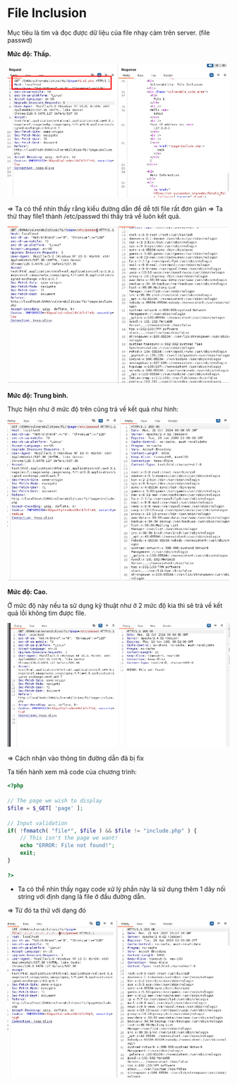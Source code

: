# File Inclusion

Mục tiêu là tìm và đọc được dữ liệu của file nhạy cảm trên server. (file passwd)

**Mức độ: Thấp.**

![alt text](image.png)

=> Ta có thể nhìn thấy rằng kiểu đường dẫn để dễ tới file rất đơn giản => Ta thử thay file1 thành /etc/passwd thì thấy trả về luôn kết quả.

![alt text](image-1.png)

**Mức độ: Trung bình.**

Thực hiện như ở mức độ trên cũng trả về kết quả như hình:

![alt text](image-2.png)

**Mức độ: Cao.**

Ở mức độ này nếu ta sử dụng kỹ thuật như ở 2 mức độ kia thì sẽ trả về kết quả lỗi không tìm được file.

![alt text](image-3.png)

=> Cách nhận vào thông tin đường dẫn đã bị fix

Ta tiến hành xem mã code của chương trình:

```PHP
<?php

// The page we wish to display
$file = $_GET[ 'page' ];

// Input validation
if( !fnmatch( "file*", $file ) && $file != "include.php" ) {
    // This isn't the page we want!
    echo "ERROR: File not found!";
    exit;
}

?>
```

- Ta có thể nhìn thấy ngay code xử lý phần này là sử dụng thêm 1 dãy nối string với định dạng là file ở đầu đường dẫn.

=> Từ đó ta thử với dạng đó 

![alt text](image-4.png)